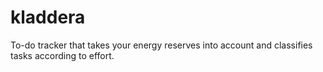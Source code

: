 # kladdera
To-do tracker that takes your energy reserves into account and classifies tasks according to effort.
